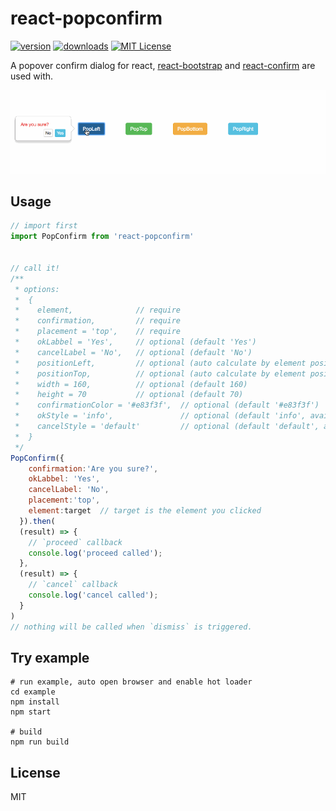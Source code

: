 # react-popconfirm

[![version](https://img.shields.io/npm/v/react-popconfirm.svg?style=flat-square)](http://npm.im/react-popconfirm)
[![downloads](https://img.shields.io/npm/dm/react-popconfirm.svg?style=flat-square)](http://npm-stat.com/charts.html?package=react-popconfirm&from=2017-04-07)
[![MIT License](https://img.shields.io/npm/l/react-popconfirm.svg?style=flat-square)](http://opensource.org/licenses/MIT)

A popover confirm dialog  for react, [react-bootstrap](https://react-bootstrap.github.io/components.html#popovers) and [react-confirm](https://github.com/haradakunihiko/react-confirm) are used with.

![PopConfirm](https://raw.githubusercontent.com/Chyrain/MDPictures/master/res/popconfirm.gif)

## Usage

```js
// import first
import PopConfirm from 'react-popconfirm'


// call it!
/**
 * options: 
 *  {
 *    element,              // require
 *    confirmation,         // require
 *    placement = 'top',    // require
 *    okLabbel = 'Yes',     // optional (default 'Yes')
 *    cancelLabel = 'No',   // optional (default 'No')
 *    positionLeft,         // optional (auto calculate by element position and width,height)
 *    positionTop,          // optional (auto calculate by element position and width,height)
 *    width = 160,          // optional (default 160)
 *    height = 70           // optional (default 70)
 *    confirmationColor = '#e83f3f',  // optional (default '#e83f3f')
 *    okStyle = 'info',               // optional (default 'info', available: default|primary|success|info|warning|danger|link)
 *    cancelStyle = 'default'         // optional (default 'default', available: default|primary|success|info|warning|danger|link)
 *  }
 */
PopConfirm({
	confirmation:'Are you sure?',
	okLabbel: 'Yes',
	cancelLabel: 'No',
	placement:'top',
	element:target	// target is the element you clicked
  }).then(
  (result) => {
    // `proceed` callback
    console.log('proceed called');
  },
  (result) => {
    // `cancel` callback
    console.log('cancel called');
  }
)
// nothing will be called when `dismiss` is triggered.
```

## Try example

```shell
# run example, auto open browser and enable hot loader
cd example
npm install
npm start

# build
npm run build
```

## License

MIT